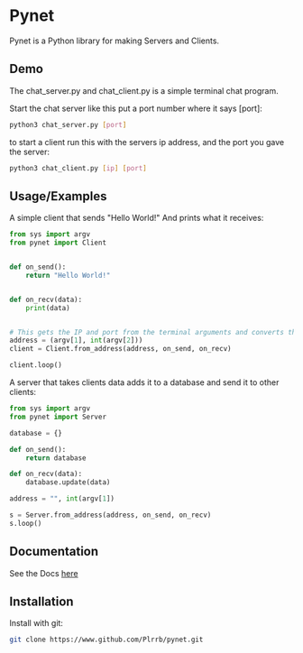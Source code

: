 # Pynet

Pynet is a Python library for making Servers and Clients.

## Demo

The chat_server.py and chat_client.py is a simple terminal chat program.

Start the chat server like this put a port number where it says [port]:

```bash
python3 chat_server.py [port]
```

to start a client run this with the servers ip address, and the port you gave the server:

```bash
python3 chat_client.py [ip] [port]
```

## Usage/Examples

A simple client that sends "Hello World!" And prints what it receives:

```py
from sys import argv
from pynet import Client


def on_send():
    return "Hello World!"


def on_recv(data):
    print(data)


# This gets the IP and port from the terminal arguments and converts the port to an int
address = (argv[1], int(argv[2]))
client = Client.from_address(address, on_send, on_recv)

client.loop()
```

A server that takes clients data adds it to a database and send it to other clients:

```py
from sys import argv
from pynet import Server

database = {}

def on_send():
    return database

def on_recv(data):
    database.update(data)

address = "", int(argv[1])

s = Server.from_address(address, on_send, on_recv)
s.loop()
```

## Documentation
See the Docs [here](https://github.com/Plrrb/pynet/blob/main/doc.md)

## Installation

Install with git:

```bash
git clone https://www.github.com/Plrrb/pynet.git
```
